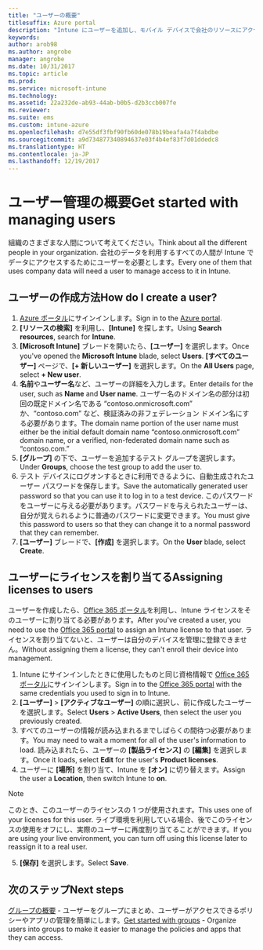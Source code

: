 ```yaml
---
title: "ユーザーの概要"
titlesuffix: Azure portal
description: "Intune にユーザーを追加し、モバイル デバイスで会社のリソースにアクセスできるようにします。"
keywords: 
author: arob98
ms.author: angrobe
manager: angrobe
ms.date: 10/31/2017
ms.topic: article
ms.prod: 
ms.service: microsoft-intune
ms.technology: 
ms.assetid: 22a232de-ab93-44ab-b0b5-d2b3ccb007fe
ms.reviewer: 
ms.suite: ems
ms.custom: intune-azure
ms.openlocfilehash: d7e55df3fbf90fb60de078b19beafa4a7f4abdbe
ms.sourcegitcommit: a9d734877340894637e03f4b4ef83f7d01ddedc8
ms.translationtype: HT
ms.contentlocale: ja-JP
ms.lasthandoff: 12/19/2017
---
```

# <a name="get-started-with-managing-users"></a><span data-ttu-id="3bcf0-103">ユーザー管理の概要</span><span class="sxs-lookup"><span data-stu-id="3bcf0-103">Get started with managing users</span></span>

<span data-ttu-id="3bcf0-104">組織のさまざまな人間について考えてください。</span><span class="sxs-lookup"><span data-stu-id="3bcf0-104">Think about all the different people in your organization.</span></span> <span data-ttu-id="3bcf0-105">会社のデータを利用するすべての人間が Intune でデータにアクセスするためにユーザーを必要とします。</span><span class="sxs-lookup"><span data-stu-id="3bcf0-105">Every one of them that uses company data will need a user to manage access to it in Intune.</span></span>

## <a name="how-do-i-create-a-user"></a><span data-ttu-id="3bcf0-106">ユーザーの作成方法</span><span class="sxs-lookup"><span data-stu-id="3bcf0-106">How do I create a user?</span></span>

1. <span data-ttu-id="3bcf0-107">[Azure ポータル](https://portal.azure.com)にサインインします。</span><span class="sxs-lookup"><span data-stu-id="3bcf0-107">Sign in to the [Azure portal](https://portal.azure.com).</span></span>
2. <span data-ttu-id="3bcf0-108">**[リソースの検索]** を利用し、**[Intune]** を探します。</span><span class="sxs-lookup"><span data-stu-id="3bcf0-108">Using **Search resources**, search for **Intune**.</span></span>
3. <span data-ttu-id="3bcf0-109">**[Microsoft Intune]** ブレードを開いたら、**[ユーザー]** を選択します。</span><span class="sxs-lookup"><span data-stu-id="3bcf0-109">Once you've opened the **Microsoft Intune** blade, select **Users**.</span></span> <span data-ttu-id="3bcf0-110">**[すべてのユーザー]** ページで、**[+ 新しいユーザー]** を選択します。</span><span class="sxs-lookup"><span data-stu-id="3bcf0-110">On the **All Users** page, select **+ New user**.</span></span>
4. <span data-ttu-id="3bcf0-111">**名前**や**ユーザー名**など、ユーザーの詳細を入力します。</span><span class="sxs-lookup"><span data-stu-id="3bcf0-111">Enter details for the user, such as **Name** and **User name**.</span></span> <span data-ttu-id="3bcf0-112">ユーザー名のドメイン名の部分は初回の既定ドメイン名である “contoso.onmicrosoft.com” か、“contoso.com” など、検証済みの非フェデレーション ドメイン名にする必要があります。</span><span class="sxs-lookup"><span data-stu-id="3bcf0-112">The domain name portion of the user name must either be the initial default domain name “contoso.onmicrosoft.com” domain name, or a verified, non-federated domain name such as “contoso.com.”</span></span>
5. <span data-ttu-id="3bcf0-113">**[グループ]** の下で、ユーザーを追加するテスト グループを選択します。</span><span class="sxs-lookup"><span data-stu-id="3bcf0-113">Under **Groups**, choose the test group to add the user to.</span></span>
6. <span data-ttu-id="3bcf0-114">テスト デバイスにログオンするときに利用できるように、自動生成されたユーザー パスワードを保存します。</span><span class="sxs-lookup"><span data-stu-id="3bcf0-114">Save the automatically generated user password so that you can use it to log in to a test device.</span></span> <span data-ttu-id="3bcf0-115">このパスワードをユーザーに与える必要があります。パスワードを与えられたユーザーは、自分が覚えられるように普通のパスワードに変更できます。</span><span class="sxs-lookup"><span data-stu-id="3bcf0-115">You must give this password to users so that they can change it to a normal password that they can remember.</span></span>
7. <span data-ttu-id="3bcf0-116">**[ユーザー]** ブレードで、**[作成]** を選択します。</span><span class="sxs-lookup"><span data-stu-id="3bcf0-116">On the **User** blade, select **Create**.</span></span>

## <a name="assigning-licenses-to-users"></a><span data-ttu-id="3bcf0-117">ユーザーにライセンスを割り当てる</span><span class="sxs-lookup"><span data-stu-id="3bcf0-117">Assigning licenses to users</span></span>

<span data-ttu-id="3bcf0-118">ユーザーを作成したら、[Office 365 ポータル](http://go.microsoft.com/fwlink/p/?LinkId=698854)を利用し、Intune ライセンスをそのユーザーに割り当てる必要があります。</span><span class="sxs-lookup"><span data-stu-id="3bcf0-118">After you've created a user, you need to use the [Office 365 portal](http://go.microsoft.com/fwlink/p/?LinkId=698854) to assign an Intune license to that user.</span></span> <span data-ttu-id="3bcf0-119">ライセンスを割り当てないと、ユーザーは自分のデバイスを管理に登録できません。</span><span class="sxs-lookup"><span data-stu-id="3bcf0-119">Without assigning them a license, they can't enroll their device into management.</span></span>

1. <span data-ttu-id="3bcf0-120">Intune にサインインしたときに使用したものと同じ資格情報で [Office 365 ポータル](http://go.microsoft.com/fwlink/p/?LinkId=698854)にサインインします。</span><span class="sxs-lookup"><span data-stu-id="3bcf0-120">Sign in to the [Office 365 portal](http://go.microsoft.com/fwlink/p/?LinkId=698854) with the same credentials you used to sign in to Intune.</span></span>
2. <span data-ttu-id="3bcf0-121">**[ユーザー]** > **[アクティブなユーザー]** の順に選択し、前に作成したユーザーを選択します。</span><span class="sxs-lookup"><span data-stu-id="3bcf0-121">Select **Users** > **Active Users**, then select the user you previously created.</span></span>
3. <span data-ttu-id="3bcf0-122">すべてのユーザーの情報が読み込まれるまでしばらくの間待つ必要があります。</span><span class="sxs-lookup"><span data-stu-id="3bcf0-122">You may need to wait a moment for all of the user's information to load.</span></span> <span data-ttu-id="3bcf0-123">読み込まれたら、ユーザーの **[製品ライセンス]** の **[編集]** を選択します。</span><span class="sxs-lookup"><span data-stu-id="3bcf0-123">Once it loads, select **Edit** for the user's **Product licenses**.</span></span>
4. <span data-ttu-id="3bcf0-124">ユーザーに **[場所]** を割り当て、Intune を **[オン]** に切り替えます。</span><span class="sxs-lookup"><span data-stu-id="3bcf0-124">Assign the user a **Location**, then switch Intune to **on**.</span></span>

 > [!NOTE]
 > <span data-ttu-id="3bcf0-125">このとき、このユーザーのライセンスの 1 つが使用されます。</span><span class="sxs-lookup"><span data-stu-id="3bcf0-125">This uses one of your licenses for this user.</span></span> <span data-ttu-id="3bcf0-126">ライブ環境を利用している場合、後でこのライセンスの使用をオフにし、実際のユーザーに再度割り当てることができます。</span><span class="sxs-lookup"><span data-stu-id="3bcf0-126">If you are using your live environment, you can turn off using this license later to reassign it to a real user.</span></span>

5. <span data-ttu-id="3bcf0-127">**[保存]** を選択します。</span><span class="sxs-lookup"><span data-stu-id="3bcf0-127">Select **Save**.</span></span>

## <a name="next-steps"></a><span data-ttu-id="3bcf0-128">次のステップ</span><span class="sxs-lookup"><span data-stu-id="3bcf0-128">Next steps</span></span>

<span data-ttu-id="3bcf0-129">[グループの概要](get-started-groups.md) - ユーザーをグループにまとめ、ユーザーがアクセスできるポリシーやアプリの管理を簡単にします。</span><span class="sxs-lookup"><span data-stu-id="3bcf0-129">[Get started with groups](get-started-groups.md) - Organize users into groups to make it easier to manage the policies and apps that they can access.</span></span>
